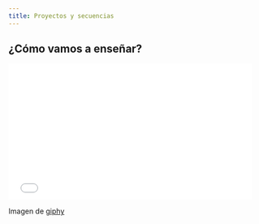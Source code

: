 ```yaml
---
title: Proyectos y secuencias
---
```


## ¿Cómo vamos a enseñar?

<iframe src="//giphy.com/embed/99sY1PdR7WwIo?html5=true" width="480" height="268" frameBorder="0" webkitAllowFullScreen mozallowfullscreen allowFullScreen></iframe>

Imagen de [giphy](http://giphy.com/gifs/gravity-falls-99sY1PdR7WwIo)
